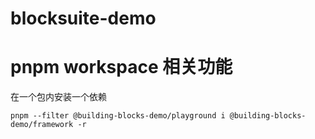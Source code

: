 # blocksuite-demo

# pnpm workspace 相关功能

在一个包内安装一个依赖

```
pnpm --filter @building-blocks-demo/playground i @building-blocks-demo/framework -r
```
